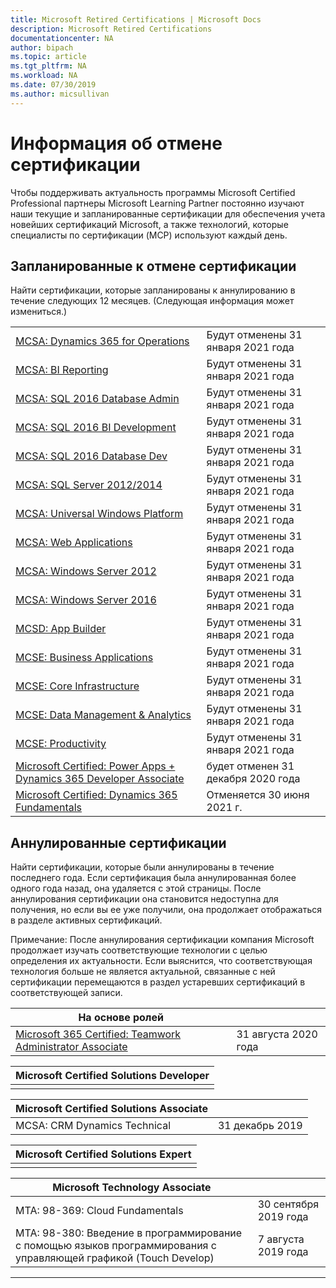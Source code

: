 ```yaml
---
title: Microsoft Retired Certifications | Microsoft Docs
description: Microsoft Retired Certifications
documentationcenter: NA
author: bipach
ms.topic: article
ms.tgt_pltfrm: NA
ms.workload: NA
ms.date: 07/30/2019
ms.author: micsullivan
---
```

# Информация об отмене сертификации

Чтобы поддерживать актуальность программы Microsoft Certified Professional партнеры Microsoft Learning Partner постоянно изучают наши текущие и запланированные сертификации для обеспечения учета новейших сертификаций Microsoft, а также технологий, которые специалисты по сертификации (MCP) используют каждый день.

## Запланированные к отмене сертификации

Найти сертификации, которые запланированы к аннулированию в течение следующих 12 месяцев. (Следующая информация может измениться.)  

|                                             |                    |
| ---------------------------------------------------------------------------------- | ------------------ |
| [MCSA: Dynamics 365 for Operations](/learn/certifications/mcsa-microsoft-dynamics-365-for-operations) | Будут отменены 31 января 2021 года |
| [MCSA: BI Reporting](/learn/certifications/mcsa-bi-reporting) | Будут отменены 31 января 2021 года |
| [MCSA: SQL 2016 Database Admin](/learn/certifications/mcsa-sql2016-database-administration-certification) | Будут отменены 31 января 2021 года |
| [MCSA: SQL 2016 BI Development](/learn/certifications/mcsa-sql2016-business-intelligence-certification) | Будут отменены 31 января 2021 года |
| [MCSA: SQL 2016 Database Dev](/learn/certifications/mcsa-sql2016-database-development-certification) | Будут отменены 31 января 2021 года |
| [MCSA: SQL Server 2012/2014](/learn/certifications/mcsa-sql-certification) | Будут отменены 31 января 2021 года |
| [MCSA: Universal Windows Platform](/learn/certifications/mcsa-universal-windows-platform) | Будут отменены 31 января 2021 года |
| [MCSA: Web Applications](/learn/certifications/mcsa-web-applications-certification) | Будут отменены 31 января 2021 года |
| [MCSA: Windows Server 2012](/learn/certifications/mcsa-windows-server-certification) | Будут отменены 31 января 2021 года |
| [MCSA: Windows Server 2016](/learn/certifications/mcsa-windows-server-2016-certification) | Будут отменены 31 января 2021 года |
| [MCSD: App Builder](/learn/certifications/mcsd-app-builder-certification) | Будут отменены 31 января 2021 года |
| [MCSE: Business Applications](/learn/certifications/mcse-business-applications) | Будут отменены 31 января 2021 года |
| [MCSE: Core Infrastructure](/learn/certifications/mcse-core-infrastructure) | Будут отменены 31 января 2021 года |
| [MCSE: Data Management & Analytics](/learn/certifications/mcse-data-management-analytics) | Будут отменены 31 января 2021 года |
| [MCSE: Productivity](/learn/certifications/mcse-productivity-certification) | Будут отменены 31 января 2021 года |
| [Microsoft Certified: Power Apps + Dynamics 365 Developer Associate](/learn/certifications/power-apps-and-d365-developer-associate) | будет отменен 31 декабря 2020 года
| [Microsoft Certified: Dynamics 365 Fundamentals](/learn/certifications/d365-fundamentals) | Отменяется 30 июня 2021 г. |

## Аннулированные сертификации

Найти сертификации, которые были аннулированы в течение последнего года. Если сертификация была аннулированная более одного года назад, она удаляется с этой страницы. После аннулирования сертификации она становится недоступна для получения, но если вы ее уже получили, она продолжает отображаться в разделе активных сертификаций.

Примечание: После аннулирования сертификации компания Microsoft продолжает изучать соответствующие технологии с целью определения их актуальности. Если выяснится, что соответствующая технология больше не является актуальной, связанные с ней сертификации перемещаются в раздел устаревших сертификаций в соответствующей записи.

| На основе ролей                                                                         |                    |
| ---------------------------------------------------------------------------------- | ------------------ |
| [Microsoft 365 Certified: Teamwork Administrator Associate](/learn/certifications/m365-teamwork-administrator)              | 31 августа 2020 года |

| Microsoft Certified Solutions Developer                                            |
| ---------------------------------------------------------------------------------- |
|                                                                                    |

| Microsoft Certified Solutions Associate                                            |                    |
| ---------------------------------------------------------------------------------- | ------------------ |
| MCSA: CRM Dynamics Technical | 31 декабрь 2019  |

| Microsoft Certified Solutions Expert                                               |
| ---------------------------------------------------------------------------------- |
|                                                                                    |

| Microsoft Technology Associate                                                     |                    |
| ---------------------------------------------------------------------------------- | ------------------ |
| MTA: 98-369: Cloud Fundamentals                                                                                             | 30 сентября 2019 года |
| MTA: 98-380: Введение в программирование с помощью языков программирования с управляющей графикой (Touch Develop)                                        | 7 августа 2019 года     |
___
